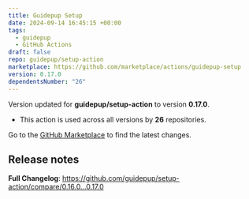 ```yaml
---
title: Guidepup Setup
date: 2024-09-14 16:45:15 +00:00
tags:
  - guidepup
  - GitHub Actions
draft: false
repo: guidepup/setup-action
marketplace: https://github.com/marketplace/actions/guidepup-setup
version: 0.17.0
dependentsNumber: "26"
---
```



Version updated for **guidepup/setup-action** to version **0.17.0**.
- This action is used across all versions by **26** repositories.

Go to the [GitHub Marketplace](https://github.com/marketplace/actions/guidepup-setup) to find the latest changes.

## Release notes

**Full Changelog**: https://github.com/guidepup/setup-action/compare/0.16.0...0.17.0

